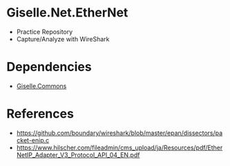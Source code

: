# Giselle.Net.EtherNet

- Practice Repository
- Capture/Analyze with WireShark

# Dependencies
- [Giselle.Commons](https://github.com/gisellevonbingen/Giselle.Commons)

# References
- https://github.com/boundary/wireshark/blob/master/epan/dissectors/packet-enip.c
- https://www.hilscher.com/fileadmin/cms_upload/ja/Resources/pdf/EtherNetIP_Adapter_V3_Protocol_API_04_EN.pdf

